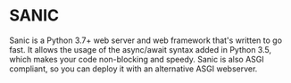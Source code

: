 # SANIC
Sanic is a Python 3.7+ web server and web framework that's written to go fast. It allows the usage of the async/await syntax added in Python 3.5, which makes your code non-blocking and speedy. Sanic is also ASGI compliant, so you can deploy it with an alternative ASGI webserver.
